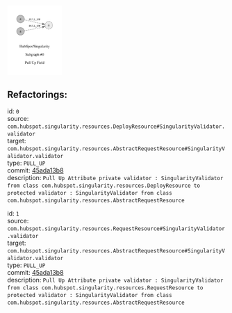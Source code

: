 <img src='subgraph_atomic_0.svg' width='25%'>

## Refactorings:


id: `0`\
source: `com.hubspot.singularity.resources.DeployResource#SingularityValidator.validator`\
target: `com.hubspot.singularity.resources.AbstractRequestResource#SingularityValidator.validator`\
type: `PULL_UP`\
commit: [45ada13b8](https://github.com/HubSpot/Singularity/commit/45ada13b852af85e1ae0491267a0239d9bdf6f3f)\
description: `Pull Up Attribute private validator : SingularityValidator from class com.hubspot.singularity.resources.DeployResource to protected validator : SingularityValidator from class com.hubspot.singularity.resources.AbstractRequestResource`

id: `1`\
source: `com.hubspot.singularity.resources.RequestResource#SingularityValidator.validator`\
target: `com.hubspot.singularity.resources.AbstractRequestResource#SingularityValidator.validator`\
type: `PULL_UP`\
commit: [45ada13b8](https://github.com/HubSpot/Singularity/commit/45ada13b852af85e1ae0491267a0239d9bdf6f3f)\
description: `Pull Up Attribute private validator : SingularityValidator from class com.hubspot.singularity.resources.RequestResource to protected validator : SingularityValidator from class com.hubspot.singularity.resources.AbstractRequestResource`